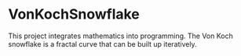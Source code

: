 # VonKochSnowflake
This project integrates mathematics into programming. The Von Koch snowflake is a fractal curve that can be built up iteratively. 
